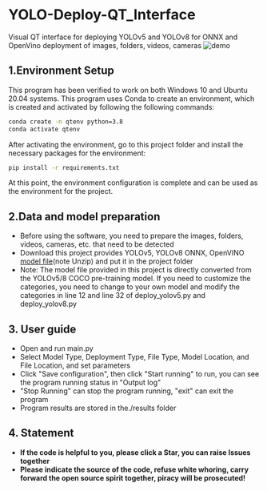 # YOLO-Deploy-QT_Interface
Visual QT interface for deploying YOLOv5 and YOLOv8 for ONNX and OpenVino deployment of images, folders, videos, cameras
![demo](assets/Demo.gif)

## 1.Environment Setup
This program has been verified to work on both Windows 10 and Ubuntu 20.04 systems.
This program uses Conda to create an environment, which is created and activated by following the following commands:
```bash
conda create -n qtenv python=3.8
conda activate qtenv
```
After activating the environment, go to this project folder and install the necessary packages for the environment:
```bash
pip install -r requirements.txt
```
At this point, the environment configuration is complete and can be used as the environment for the project.

## 2.Data and model preparation
- Before using the software, you need to prepare the images, folders, videos, cameras, etc. that need to be detected
-  Download this project provides YOLOv5, YOLOv8 ONNX, OpenVINO [model file](https://github.com/Zency-Sun/YOLO-Deploy-QT_Interface/releases/tag/v1.0.0)(note Unzip) and put it in the project folder
- Note: The model file provided in this project is directly converted from the YOLOv5/8 COCO pre-training model. If you need to customize the categories, you need to change to your own model and modify the categories in line 12 and line 32 of deploy_yolov5.py and deploy_yolov8.py

## 3. User guide
- Open and run main.py
- Select Model Type, Deployment Type, File Type, Model Location, and File Location, and set parameters
- Click "Save configuration", then click "Start running" to run, you can see the program running status in "Output log"
- "Stop Running" can stop the program running, "exit" can exit the program
- Program results are stored in the./results folder


## 4. Statement
- **If the code is helpful to you, please click a Star, you can raise Issues together**
- **Please indicate the source of the code, refuse white whoring, carry forward the open source spirit together, piracy will be prosecuted!**

